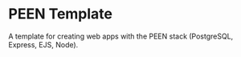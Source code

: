 # PEEN Template

A template for creating web apps with the PEEN stack (PostgreSQL, Express, EJS, Node).